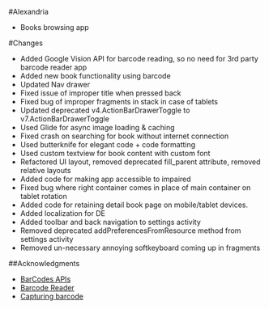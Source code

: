 #Alexandria
- Books browsing app


#Changes
- Added Google Vision API for barcode reading, so no need for 3rd party barcode reader app
- Added new book functionality using barcode
- Updated Nav drawer
- Fixed issue of improper title when pressed back
- Fixed bug of improper fragments in stack in case of tablets
- Updated deprecated v4.ActionBarDrawerToggle to v7.ActionBarDrawerToggle
- Used Glide for async image loading & caching
- Fixed crash on searching for book without internet connection
- Used butterknife for elegant code + code formatting
- Used custom textview for book content with custom font
- Refactored UI layout, removed deprecated fill_parent attribute, removed relative layouts
- Added code for making app accessible to impaired
- Fixed bug where right container comes in place of main container on tablet rotation
- Added code for retaining detail book page on mobile/tablet devices.
- Added localization for DE
- Added toolbar and back navigation to settings activity
- Removed deprecated addPreferencesFromResource method from settings activity
- Removed un-necessary annoying softkeyboard coming up in fragments


##Acknowledgments
- [BarCodes APIs](https://search-codelabs.appspot.com/codelabs/bar-codes)
- [Barcode Reader](https://github.com/googlesamples/android-vision/tree/master/visionSamples/barcode-reader)
- [Capturing barcode](http://stackoverflow.com/questions/32021193/how-to-capture-barcode-values-using-the-new-barcode-api-in-google-play-services)